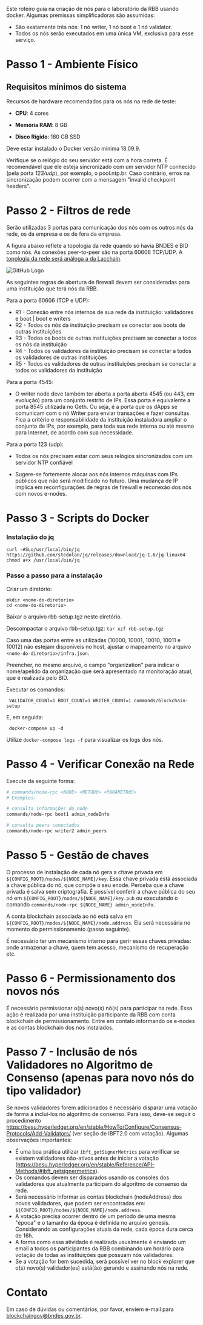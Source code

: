 Este roteiro guia na criação de nós para o laboratório da RBB usando docker. Algumas premissas simplificadoras são assumidas: 
- São exatamente três nós: 1 nó writer, 1 nó boot e 1 nó validator. 
- Todos os nós serão executados em uma única VM, exclusiva para esse serviço.

# Passo 1 - Ambiente Físico

## Requisitos mínimos do sistema

Recursos de hardware recomendados para os nós na rede de teste:

* **CPU**: 4 cores

* **Memória RAM**: 8 GB

* **Disco Rígido**: 180 GB SSD


Deve estar instalado o Docker versão mínima 18.09.9.

Verifique se o relógio do seu servidor está com a hora correta. É recomendável que ele esteja sincronizado com um servidor NTP conhecido (pela porta *123/udp*), por exemplo, o pool.ntp.br. Caso contrário, erros na sincronização podem ocorrer com a mensagem "invalid checkpoint headers".

# Passo 2 - Filtros de rede
Serão utilizadas 3 portas para comunicação dos nós com os outros nós da rede, os da empresa e os de fora da empresa. 

A figura abaixo reflete a topologia da rede quando só havia BNDES e BID como nós. As conexões peer-to-peer são na porta 60606 TCP/UDP. A [topologia da rede será análoga a da Lacchain](instalacao-rbb-node/TOPOLOGY_AND_ARCHITECTURE.md).

![GitHub Logo](./network_diagram_rbb.png)

As seguintes regras de abertura de firewall devem ser consideradas para uma instituição que terá nós da RBB.

Para a porta 60606 (TCP e UDP):
- R1 - Conexão entre nós internos de sua rede da instituição: validadores e boot | boot e writers
- R2 - Todos os nós da instituição precisam se conectar aos boots de outras instituições
- R3 - Todos os boots de outras instituições precisam se conectar a todos os nós da instituição
- R4 - Todos os validadores da instituição precisam se conectar a todos os validadores de outras instituições
- R5 - Todos os validadores de outras instituições precisam se conectar a todos os validadores da instituição

Para a porta 4545:
- O writer node deve também ter aberta a porta aberta 4545 (ou 443, em evolução) para um conjunto restrito de IPs. Essa porta é equivalente a porta 8545 utilizada no Geth. Ou seja, é a porta que os dApps se comunicam com o nó Writer para enviar transações e fazer consultas. Fica a critério e responsabilidade da instituição instaladora ampliar o conjunto de IPs, por exemplo, para toda sua rede interna ou até mesmo para Internet, de acordo com sua necessidade.

Para a porta 123 (udp):
- Todos os nós precisam estar com seus relógios sincronizados com um servidor NTP confiável

- Sugere-se fortemente alocar aos nós internos máquinas com IPs públicos que não será modificado no futuro. Uma mudança de IP implica em reconfigurações de regras de firewall e reconexão dos nós com novos e-nodes.

# Passo 3 - Scripts do Docker

### Instalação do jq ###

```
curl -#SLo/usr/local/bin/jq https://github.com/stedolan/jq/releases/download/jq-1.6/jq-linux64
chmod a+x /usr/local/bin/jq
```

### Passo a passo para a instalação ###
Criar um diretório: 
```
mkdir <nome-do-diretorio>
cd <nome-do-diretorio>
```

Baixar o arquivo rbb-setup.tgz neste diretório.

Descompactar o arquivo rbb-setup.tgz: ``tar xzf rbb-setup.tgz``

Caso uma das portas entre as utilizadas (10000, 10001, 10010, 10011 e 10012) não estejam disponíveis no host, ajustar o mapeamento no arquivo ``<nome-do-diretorio>/infra.json``.

Preencher, no mesmo arquivo, o campo "organization" para indicar o nome/apelido da organização que será apresentado na monitoração atual, que é realizada pelo BID.

Executar os comandos:
 ```
  VALIDATOR_COUNT=1 BOOT_COUNT=1 WRITER_COUNT=1 commands/blockchain-setup
 ```
 E, em seguida:
 ```
  docker-compose up -d
 ```
 
 Utilize ``` docker-compose logs -f ``` para visualizar os logs dos nós.
  
  
# Passo 4 - Verificar Conexão na Rede

Execute da seguinte forma:
```bash
# commands/node-rpc <NODE> <MÉTODO> <PARÂMETROS>
# Exemplos:

# consulta informações do node
commands/node-rpc boot1 admin_nodeInfo

# consulta peers conectados
commands/node-rpc writer2 admin_peers
```

  
# Passo 5 - Gestão de chaves

O processo de instalação de cada nó gera a chave privada em ``${CONFIG_ROOT}/nodes/${NODE_NAME}/key``. Essa chave privada está associada a chave pública do nó, que compõe o seu enode. Perceba que a chave privada é salva sem criptografia. É possível conferir a chave pública do seu nó em ``${CONFIG_ROOT}/nodes/${NODE_NAME}/key.pub`` ou executando o comando ``commands/node-rpc ${NODE_NAME} admin_nodeInfo``.

A conta blockchain associada ao nó está salva em ``${CONFIG_ROOT}/nodes/${NODE_NAME}/node.address``. Ela será necessária no momento do permissionamento (passo seguinte).

É necessário ter um mecanismo interno para gerir essas chaves privadas: onde armazenar a chave, quem tem acesso, mecanismo de recuperação etc.

# Passo 6 - Permissionamento dos novos nós

É necessário permissionar o(s) novo(s) nó(s) para participar na rede. Essa ação é realizada por uma instituição participante da RBB com conta blockchain de permissionamento. Entre em contato informando os e-nodes e as contas blockchain dos nós instalados.


# Passo 7 - Inclusão de nós Validadores no Algoritmo de Consenso  (apenas para novo nós do tipo validador)

Se novos validadores forem adicionados é necessário disparar uma votação de forma a incluí-los no algoritmo de consenso. Para isso, deve-se seguir o procedimento https://besu.hyperledger.org/en/stable/HowTo/Configure/Consensus-Protocols/Add-Validators/ (ver seção de IBFT2.0 com votação).
Algumas observações importantes:
* É uma boa prática utilizar ``ibft_getSignerMetrics`` para verificar se existem validadores não-ativos antes de iniciar a votação (https://besu.hyperledger.org/en/stable/Reference/API-Methods/#ibft_getsignermetrics).
* Os comandos devem ser disparados usando os consoles dos validadores que atualmente participam do algoritmo de consenso da rede.
* Será necessário informar as contas blockchain (nodeAddress) dos novos validadores, que podem ser encontradas em: ``${CONFIG_ROOT}/nodes/${NODE_NAME}/node.address``.
* A votação precisa ocorrer dentro de um período de uma mesma "época" e o tamanho da época é definida no arquivo genesis. Considerando as configurações atuais da rede, cada época dura cerca de 16h.
* A forma como essa atividade é realizada usualmente é enviando um email a todos os participantes da RBB combinando um horário para votação de todas as instituições que possuam nós validadores.
* Se a votação for bem sucedida, será possível ver no block explorer que o(s) novo(s) validador(es) está(ão) gerando e assinando nós na rede.

# Contato

Em caso de dúvidas ou comentários, por favor, enviem e-mail para blockchaingov@bndes.gov.br.


